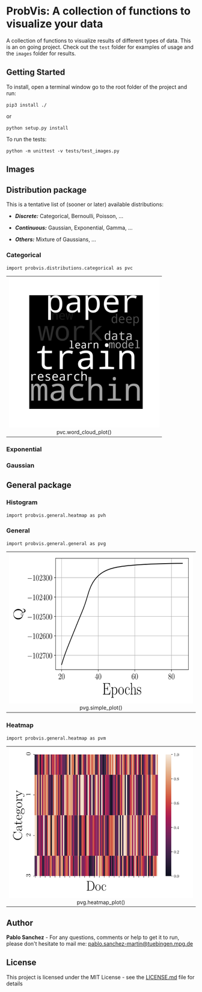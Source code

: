 # ProbVis: A collection of functions to visualize your data
A collection of functions to visualize results of different types of data. 
This is an on going project. Check out the `test` folder for examples of usage and 
the `images` folder for results.

## Getting Started
To install, open a terminal window go to the root folder of the project and run:
```
pip3 install ./
```
or 

```
python setup.py install
```

To run the tests:
```
python -m unittest -v tests/test_images.py 
```

## Images

## Distribution package
This is a tentative list of (sooner or later) available distributions: 
* ***Discrete:*** Categorical, Bernoulli, Poisson, ...

* ***Continuous:*** Gaussian, Exponential, Gamma, ... 

* ***Others:*** Mixture of Gaussians, ...
### Categorical
```
import probvis.distributions.categorical as pvc
```

<div style="text-align: center;">
<table width="500" border="0" cellpadding="5">

<tr>

<td align="center" valign="center">
<img src="images/words_2_image.png" height="400">
<br />
pvc.word_cloud_plot()
</td>

</table>

</div>

### Exponential

### Gaussian


## General package

### Histogram
```
import probvis.general.heatmap as pvh
```

### General
```
import probvis.general.general as pvg
```

<div style="text-align: center;">
<table width="500" border="0" cellpadding="5">

<tr>

<td align="center" valign="center">
<img src="images/Q_last_plot.png" height="400">
<br />
pvg.simple_plot()
</td>
</tr>

</table>

</div>

### Heatmap
```
import probvis.general.heatmap as pvm
```

<div style="text-align: center;">
<table width="500" border="0" cellpadding="5">

<tr>

<td align="center" valign="center">
<img src="images/heatmap.png" height="400">
<br />
pvg.heatmap_plot()
</td>
</tr>

</table>

</div>

## Author

**Pablo Sanchez** - For any questions, comments or help to get it to run, please don't hesitate to mail me: <pablo.sanchez-martin@tuebingen.mpg.de>

## License

This project is licensed under the MIT License - see the [LICENSE.md](LICENSE.md) file for details